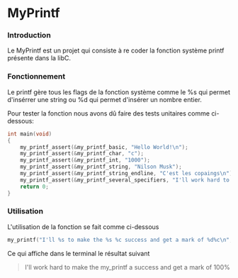 # MyPrintf

### Introduction

Le MyPrintf est un projet qui consiste à re coder la fonction système printf présente dans la libC.



### Fonctionnement

Le printf gère tous les flags de la fonction système comme le %s qui permet d'insérrer une string ou %d qui permet d'insérer un nombre entier.

Pour tester la fonction nous avons dû faire des tests unitaires comme ci-dessous:

```c
int main(void)
{
    my_printf_assert(&my_printf_basic, "Hello World!\n");
    my_printf_assert(&my_printf_char, "c");
    my_printf_assert(&my_printf_int, "1000");
    my_printf_assert(&my_printf_string, "Nilson Musk");
    my_printf_assert(&my_printf_string_endline, "C'est les copaings\n");
    my_printf_assert(&my_printf_several_specifiers, "I'll work hard to make the my_printf a success and get a mark of 100%\n");
    return 0;
}
```



### Utilisation

L'utilisation de la fonction se fait comme ci-dessous

```c
my_printf("I'll %s to make the %s %c success and get a mark of %d%c\n", "work hard", "my_printf", 'a', 100, '%');
```

Ce qui affiche dans le terminal le résultat suivant

> I'll work hard to make the my\_printf a success and get a mark of 100%

